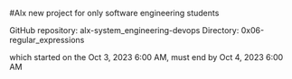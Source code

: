 #Alx new project for only software engineering students

GitHub repository: alx-system_engineering-devops
Directory: 0x06-regular_expressions

which started on the Oct 3, 2023 6:00 AM, must end by Oct 4, 2023 6:00 AM
